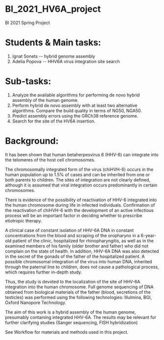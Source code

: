 # BI_2021_HV6A_project
BI 2021 Spring Project

# Students & Main tasks:

1) Ignat Sonets -- hybrid genome assembly
2) Adelia Popova -- HHV6A virus integration site search

# Sub-tasks:

1. Analyze the available algorithms for performing de novo hybrid assembly of the human genome.
2. Perform hybrid de novo assembly with at least two alternative algorithms. Compare the build quality in terms of NG50, NGA50.
3. Predict assembly errors using the GRCh38 reference genome.
4. Search for the site of the HV6A insertion.

# Background:

 It has been shown that human betaherpesvirus 6 (HHV-6) can integrate into the telomeres of the host cell chromosomes.
 
The chromosomally integrated form of the virus (chiHVH-6) occurs in the human population up to 1.5% of cases and can be inherited from one or both parents to children. The sites of integration are not clearly defined, although it is assumed that viral integration occurs predominantly in certain chromosomes.

There is evidence of the possibility of reactivation of HHV-6 integrated into the human chromosome during life in infected individuals. Confirmation of the reactivation of chiHVH-6 with the development of an active infectious process will be an important factor in deciding whether to prescribe etiotropic therapy.

A clinical case of constant isolation of HHV-6A DNA in constant concentrations from the blood and scraping of the oropharynx in a 6-year-old patient of the clinic, hospitalized for rhinopharyngitis, as well as in the examined members of his family (older brother and father) who did not complain on the state of health. In addition, HHV-6A DNA was also detected in the secret of the gonads of the father of the hospitalized patient. A possible chromosomal integration of the virus into human DNA, inherited through the paternal line to children, does not cause a pathological process, which requires further in-depth study.

Thus, the study is devoted to the localization of the site of HHV-6A integration into the human chromosome. Full genome sequencing of DNA obtained from biological materials of the father (blood, secretions of the testicles) was performed using the following technologies: Illulmina, BGI, Oxford Nanopore Technology.

The aim of this work is a hybrid assembly of the human genome, presumably containing integrated HHV-6A. The results may be relevant for further clarifying studies (Sanger sequencing, FISH hybridization)

See Workflow for materials and methods used in this project.
